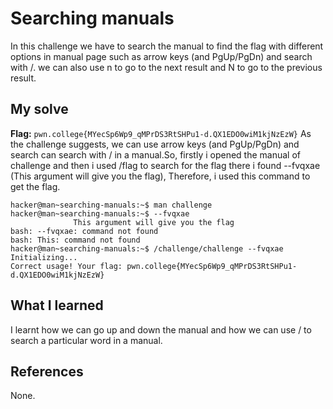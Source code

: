 # Searching manuals
In this challenge we have to search the manual to find the flag with different options in manual page such as arrow keys (and PgUp/PgDn) and search with /.
we can also use n to go to the next result and N to go to the previous result.

## My solve
**Flag:** `pwn.college{MYecSp6Wp9_qMPrDS3RtSHPu1-d.QX1EDO0wiM1kjNzEzW}`
As the challenge suggests, we can use arrow keys (and PgUp/PgDn) and search can search with / in a manual.So, firstly i opened the manual of challenge and then
i used /flag to search for the flag there i found --fvqxae (This argument will give you the flag), Therefore, i used this command to get the flag.

```
hacker@man~searching-manuals:~$ man challenge
hacker@man~searching-manuals:~$ --fvqxae
              This argument will give you the flag
bash: --fvqxae: command not found
bash: This: command not found
hacker@man~searching-manuals:~$ /challenge/challenge --fvqxae
Initializing...
Correct usage! Your flag: pwn.college{MYecSp6Wp9_qMPrDS3RtSHPu1-d.QX1EDO0wiM1kjNzEzW}

```

## What I learned
I learnt how we can go up and down the manual and how we can use / to search a particular word in a manual.

## References 
None.

